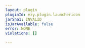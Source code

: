 ```yaml
---
layout: plugin
pluginId: ezy.plugin.launchericon
jarSha1: INVALID
isJarAvailable: false
error: NONE
violations: []

---
```

